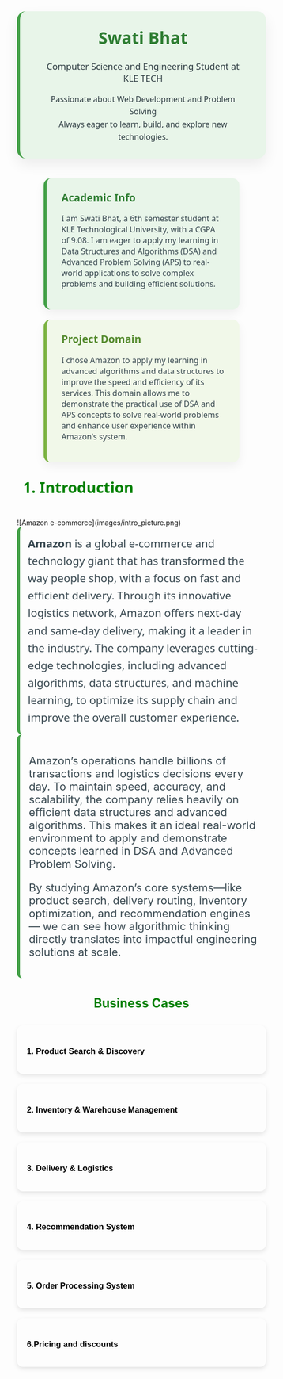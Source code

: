 <div align="center">
  <div style="
    background: #e8f5e9;
    padding: 30px 40px;
    border-radius: 18px;
    max-width: 700px;
    margin: 40px auto;
    box-shadow: 0 12px 28px rgba(0, 0, 0, 0.07);
    font-family: 'Segoe UI', sans-serif;
    color: #2e3c42;
    border-left: 6px solid #43a047;
  ">
    <h1 style="margin-top: 0; color: #2e7d32; font-size: 2.4em;">Swati Bhat</h1>
    <p style="font-size: 18px; font-weight: 500; margin: 10px 0;">
      Computer Science and Engineering Student at KLE TECH
    </p>
    <p style="font-size: 16px; line-height: 1.6; max-width: 90%; margin: 18px auto 0;">
      Passionate about Web Development and Problem Solving <br> 
      Always eager to learn, build, and explore new technologies.
    </p>
  </div>
</div>

<div align="center" style="display: flex; justify-content: center; gap: 20px; flex-wrap: wrap; margin-top: 40px; font-family: 'Segoe UI', sans-serif;">

  <!-- Academic Info Card -->
  <div style="
    background: #e8f5e9;
    padding: 25px 30px;
    border-radius: 14px;
    width: 330px;
    box-shadow: 0 8px 20px rgba(0,0,0,0.06);
    border-left: 6px solid #43a047;
    text-align: left;
  ">
    <h2 style="color: #2e7d32; margin-top: 0;">Academic Info</h2>
   <p style="font-size: 16px; color: #37474f;">
  I am Swati Bhat, a 6th semester student at KLE Technological University, with a CGPA of 9.08.  
  I am eager to apply my learning in Data Structures and Algorithms (DSA) and Advanced Problem Solving (APS) to real-world applications to solve complex problems and building efficient solutions.
</p>

  </div>

  <!-- Domain Info Card -->
  <div style="
    background: #f1f8e9;
    padding: 25px 30px;
    border-radius: 14px;
    width: 330px;
    box-shadow: 0 8px 20px rgba(0,0,0,0.06);
    border-left: 6px solid #7cb342;
    text-align: left;
  ">
    <h2 style="color: #558b2f; margin-top: 0;">Project Domain</h2>
    <p style="font-size: 16px; color: #37474f;">
     I chose Amazon to apply my learning in advanced algorithms and data structures to improve the speed and efficiency of its services. This domain allows me to demonstrate the practical use of DSA and APS concepts to solve real-world problems and enhance user experience within Amazon's system.
    </p>
  </div>
</div>

<h2 style="font-family: 'Segoe UI', sans-serif; font-size: 30px; color:green; padding-left: 12px; margin-top: 30px;">
  1. Introduction
</h2><br>
![Amazon e-commerce](images/intro_picture.png)
<div style=" border-left: 6px solid #43a047;; padding: 16px; border-radius: 10px; font-family: 'Segoe UI', sans-serif; color: #37474f;">
  <p style="font-size: 22px; line-height: 1.6; margin: 0;">
    <strong>Amazon</strong> is a global e-commerce and technology giant that has transformed the way people shop, with a focus on fast and efficient delivery.
    Through its innovative logistics network, Amazon offers next-day and same-day delivery, making it a leader in the industry.
    The company leverages cutting-edge technologies, including advanced algorithms, data structures, and machine learning,
    to optimize its supply chain and improve the overall customer experience.
  </p>
</div>
<div style=" padding: 18px; border-radius: 10px; border-left: 6px solid #43a047;">
  <p style="font-size: 22px;color: #37474f;">
    Amazon’s operations handle billions of transactions and logistics decisions every day. 
    To maintain speed, accuracy, and scalability, the company relies heavily on efficient data structures and advanced algorithms.
    This makes it an ideal real-world environment to apply and demonstrate concepts learned in DSA and Advanced Problem Solving.
  </p>
 <p style="font-size: 22px;color: #37474f; ">
    By studying Amazon’s core systems—like product search, delivery routing, inventory optimization, and recommendation engines— 
    we can see how algorithmic thinking directly translates into impactful engineering solutions at scale.
  </p>
</div>
<h2 style="color:green; text-align:center; margin-bottom: 30px;font-size:25px;">Business Cases</h2>

<div style="display: grid; grid-template-columns: repeat(auto-fit, minmax(280px, 1fr)); gap: 20px; font-family: sans-serif;">

  <div style="padding: 20px; border-radius: 12px; box-shadow: 0 4px 10px rgba(0,0,0,0.1);">
    <h3 style="color:black;">1. Product Search & Discovery</h3>
  </div>

  <div style="padding: 20px; border-radius: 12px; box-shadow: 0 4px 10px rgba(0,0,0,0.1);">
    <h3 style="color:black;">2. Inventory & Warehouse Management</h3>
  </div>

  <div style="padding: 20px; border-radius: 12px; box-shadow: 0 4px 10px rgba(0,0,0,0.1);">
    <h3 style="color:black;;">3. Delivery & Logistics</h3>
  </div>

  <div style=" padding: 20px; border-radius: 12px; box-shadow: 0 4px 10px rgba(0,0,0,0.1);">
    <h3 style="color:black;">4. Recommendation System</h3>
  </div>

  <div style=" padding: 20px; border-radius: 12px; box-shadow: 0 4px 10px rgba(0,0,0,0.1);">
    <h3 style="color:black;">5. Order Processing System</h3>
  </div>

   <div style=" padding: 20px; border-radius: 12px; box-shadow: 0 4px 10px rgba(0,0,0,0.1);">
    <h3 style="color:black;">6.Pricing and discounts </h3>
  </div>

</div>

